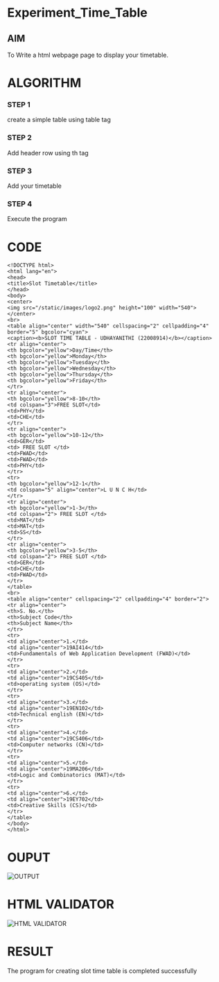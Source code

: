 # Experiment_Time_Table

## AIM
To Write a html webpage page to display your timetable.

# ALGORITHM
### STEP 1
create a simple table using table tag
### STEP 2
Add header row using th tag
### STEP 3
Add your timetable
### STEP 4
Execute the program

# CODE
```
<!DOCTYPE html>
<html lang="en">
<head>
<title>Slot Timetable</title>
</head>
<body>
<center>
<img src="/static/images/logo2.png" height="100" width="540">
</center>
<br>
<table align="center" width="540" cellspacing="2" cellpadding="4" border="5" bgcolor="cyan">
<caption><b>SLOT TIME TABLE - UDHAYANITHI (22008914)</b></caption>
<tr align="center">
<th bgcolor="yellow">Day/Time</th>
<th bgcolor="yellow">Monday</th>
<th bgcolor="yellow">Tuesday</th>
<th bgcolor="yellow">Wednesday</th>
<th bgcolor="yellow">Thursday</th>
<th bgcolor="yellow">Friday</th>
</tr>
<tr align="center">
<th bgcolor="yellow">8-10</th>
<td colspan="3">FREE SLOT</td>
<td>PHY</td>
<td>CHE</td>
</tr>
<tr align="center">
<th bgcolor="yellow">10-12</th>
<td>GER</td>
<td> FREE SLOT </td>
<td>FWAD</td>
<td>FWAD</td>
<td>PHY</td>
</tr>
<tr>
<th bgcolor="yellow">12-1</th>
<td colspan="5" align="center">L U N C H</td>
</tr>
<tr align="center">
<th bgcolor="yellow">1-3</th>
<td colspan="2"> FREE SLOT </td>
<td>MAT</td>
<td>MAT</td>
<td>SS</td>
</tr>
<tr align="center">
<th bgcolor="yellow">3-5</th>
<td colspan="2"> FREE SLOT </td>
<td>GER</td>
<td>CHE</td>
<td>FWAD</td>
</tr>
</table>
<br>
<table align="center" cellspacing="2" cellpadding="4" border="2">
<tr align="center">
<th>S. No.</th>
<th>Subject Code</th>
<th>Subject Name</th>
</tr>
<tr>
<td align="center">1.</td>
<td align="center">19AI414</td>
<td>Fundamentals of Web Application Development (FWAD)</td>
</tr>
<tr>
<td align="center">2.</td>
<td align="center">19CS405</td>
<td>operating system (OS)</td>
</tr>
<tr>
<td align="center">3.</td>
<td align="center">19EN102</td>
<td>Technical english (EN)</td>
</tr>
<tr>
<td align="center">4.</td>
<td align="center">19CS406</td>
<td>Computer networks (CN)</td>
</tr>
<tr>
<td align="center">5.</td>
<td align="center">19MA206</td>
<td>Logic and Combinatorics (MAT)</td>
</tr>
<tr>
<td align="center">6.</td>
<td align="center">19EY702</td>
<td>Creative Skills (CS)</td>
</tr>
</table>
</body>
</html>
```

# OUPUT
![OUTPUT](http://udhayanithi.student.saveetha.in/static/images/out4.png?raw=true)

# HTML VALIDATOR
![HTML VALIDATOR](http://udhayanithi.student.saveetha.in/static/images/out5.png?raw=true)


# RESULT
The program for creating slot time table is completed successfully
